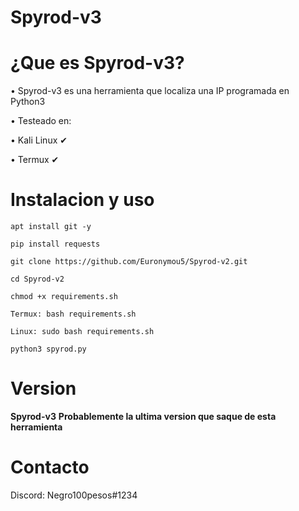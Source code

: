 # Spyrod-v3 

# ¿Que es Spyrod-v3?
• Spyrod-v3 es una herramienta que localiza una IP programada en Python3

• Testeado en:

• Kali Linux ✔

• Termux ✔

# Instalacion y uso
```
apt install git -y
```
```
pip install requests
```
```
git clone https://github.com/Euronymou5/Spyrod-v2.git
```
```
cd Spyrod-v2
```
```
chmod +x requirements.sh
```
```
Termux: bash requirements.sh    

Linux: sudo bash requirements.sh
```
```
python3 spyrod.py
```
# Version
**Spyrod-v3**
**Probablemente la ultima version que saque de esta herramienta**

# Contacto
Discord: Negro100pesos#1234
